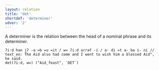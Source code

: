 ```yaml
---
layout: relation
title: 'det'
shortdef: 'determiner'
udver: '2'
---
```


A determiner is the relation between the head of a nominal phrase and its determiner.

~~~ sdparse
ʔiːd han jʔ -a =b =u =it / w= ʔiːd arraf -i / a- di =t a- ba i- ni //
text_en: The Aid also had come and I went to wish him a blessed Aid", he said.
det(ʔiːd, w=) ("Aid_feast", `DET`)
~~~
<!-- Interlanguage links updated So kvě 14 19:03:27 CEST 2022 -->
